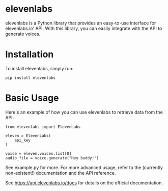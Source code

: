 # elevenlabs #
elevenlabs is a Python library that provides an easy-to-use interface for elevenlabs.io' API. With this library, you can easily integrate with the API to generate voices.

# Installation #
To install elevenlabs, simply run:

```
pip install elevenlabs
```

# Basic Usage #
Here's an example of how you can use elevenlabs to retrieve data from the API:

```
from elevenlabs import ElevenLabs

eleven = ElevenLabs(
    api_key
)

voice = eleven.voices.list[0]
audio_file = voice.generate("Hey buddy!")

```

See example.py for more. For more advanced usage, refer to the (currently non-existent!) documentation and the API reference.

See https://api.elevenlabs.io/docs for details on the official documentation.
